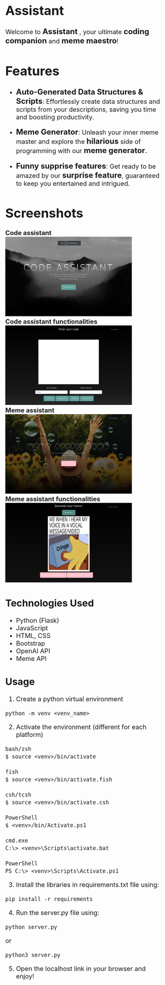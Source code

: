<div style="font-size: 20px;">

# Assistant
Welcome to <span style="font-size: 24px;">**Assistant**</span> , your ultimate <span style="font-size: 24px;">**coding companion**</span> and <span style="font-size: 24px;">**meme maestro**</span>!

# Features

* <span style="font-size: 24px;">**Auto-Generated Data Structures & Scripts**</span>: Effortlessly create data structures and scripts from your descriptions, saving you time and boosting productivity.

* <span style="font-size: 24px;">**Meme Generator**</span>: Unleash your inner meme master and explore the <span style="font-size: 24px;">**hilarious**</span> side of programming with our <span style="font-size: 24px;">**meme generator**.

* <span style="font-size: 24px;">**Funny supprise features**</span>: Get ready to be amazed by our <span style="font-size: 24px;">**surprise feature**</span>, guaranteed to keep you entertained and intrigued.

# Screenshots

**Code assistant**<br>
<img src="./other/code_assistant.png" alt="Code assistant" title="Code assistant" width="400" height="250"><br>
**Code assistant functionalities**<br>
<img src="./other/code_assistant_2.png" alt="Code assistant functionalities" title="Code assistant functionalities" width="400" height="250"><br>
**Meme assistant**<br>
<img src="./other/meme_assistant.png" alt="Meme assistant" title="Meme assistant" width="400" height="250"><br>
**Meme assistant functionalities**<br>
<img src="./other/meme_assistant_2.png" alt="Meme assistant functionalities" title="Meme assistant functionalities" width="400" height="250"><br>


## Technologies Used
- Python (Flask)
- JavaScript
- HTML, CSS
- Bootstrap
- OpenAI API
- Meme API

## Usage
1. Create a python virtual environment
```
python -m venv <venv_name>
```

2. Activate the environment (different for each platform)
```
bash/zsh
$ source <venv>/bin/activate

fish
$ source <venv>/bin/activate.fish

csh/tcsh
$ source <venv>/bin/activate.csh

PowerShell
$ <venv>/bin/Activate.ps1

cmd.exe
C:\> <venv>\Scripts\activate.bat

PowerShell
PS C:\> <venv>\Scripts\Activate.ps1
```

3. Install the libraries in requirements.txt file using:

```
pip install -r requirements
```

4. Run the server.py file using:

```
python server.py
```
or
```
python3 server.py
```

5. Open the localhost link in your browser and enjoy!

</div>
